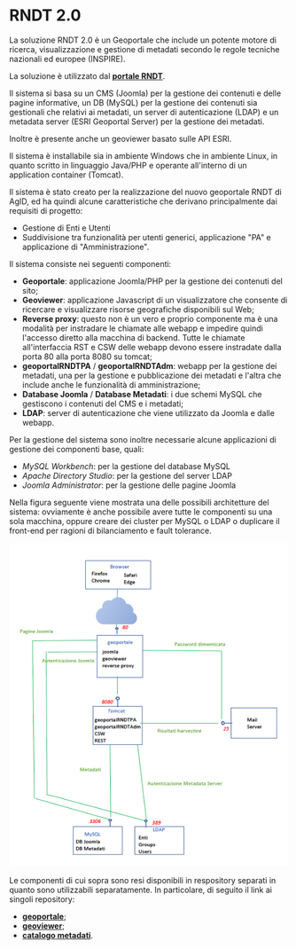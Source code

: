 # RNDT 2.0

La soluzione RNDT 2.0 è un Geoportale che include un potente motore di ricerca, visualizzazione e gestione di metadati secondo le regole tecniche nazionali ed europee (INSPIRE).

La soluzione è utilizzato dal [**portale RNDT**](https://geodati.gov.it).

Il sistema si basa su un CMS (Joomla) per la gestione dei contenuti e delle pagine informative, un DB (MySQL) per la gestione dei contenuti sia gestionali che relativi ai metadati, un server di autenticazione (LDAP) e un metadata server (ESRI Geoportal Server) per la gestione dei metadati.

Inoltre è presente anche un geoviewer basato sulle API ESRI.

Il sistema è installabile sia in ambiente Windows che in ambiente Linux, in quanto scritto in linguaggio Java/PHP e operante all&#39;interno di un application container (Tomcat).

Il sistema è stato creato per la realizzazione del nuovo geoportale RNDT di AgID, ed ha quindi alcune caratteristiche che derivano principalmente dai requisiti di progetto:

- Gestione di Enti e Utenti
- Suddivisione tra funzionalità per utenti generici, applicazione "PA" e applicazione di "Amministrazione".

Il sistema consiste nei seguenti componenti:

- **Geoportale**: applicazione Joomla/PHP per la gestione dei contenuti del sito; 
- **Geoviewer**: applicazione Javascript di un visualizzatore che consente di ricercare e visualizzare risorse geografiche disponibili sul Web;
- **Reverse proxy**: questo non è un vero e proprio componente ma è una modalità per instradare le chiamate alle webapp e impedire quindi l&#39;accesso diretto alla macchina di backend. Tutte le chiamate all&#39;interfaccia RST e CSW delle webapp devono essere instradate dalla porta 80 alla porta 8080 su tomcat;
- **geoportalRNDTPA** / **geoportalRNDTAdm**: webapp per la gestione dei metadati, una per la gestione e pubblicazione dei metadati e l'altra che include anche le funzionalità di amministrazione;
- **Database Joomla** / **Database Metadati**: i due schemi MySQL che gestiscono i contenuti del CMS e i metadati;
- **LDAP**: server di autenticazione che viene utilizzato da Joomla e dalle webapp.

Per la gestione del sistema sono inoltre necessarie alcune applicazioni di gestione dei componenti base, quali:

- _MySQL Workbench_: per la gestione del database MySQL
- _Apache Directory Studio_: per la gestione del server LDAP
- _Joomla Administrator_: per la gestione delle pagine Joomla

Nella figura seguente viene mostrata una delle possibili architetture del sistema: ovviamente è anche possibile avere tutte le componenti su una sola macchina, oppure creare dei cluster per MySQL o LDAP o duplicare il front-end per ragioni di bilanciamento e fault tolerance.


![alt-text](images/architettura-RNDT.png "architettura RNDT")

Le componenti di cui sopra sono resi disponibili in respository separati in quanto sono utilizzabili separatamente. In particolare, di seguito il link ai singoli repository:

- [**geoportale**](https://github.com/AgID/rndt-joomla-template);
- [**geoviewer**](https://github.com/AgID/rndt-geoviewer);
- [**catalogo metadati**](https://github.com/AgID/rndt-catalogue).
